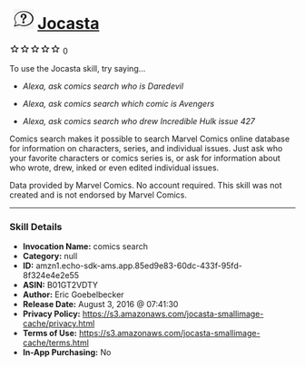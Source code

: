 # &nbsp;<img src="skill_icon" alt="Jocasta icon" width="36"> [Jocasta](http://alexa.amazon.com/#skills/amzn1.echo-sdk-ams.app.85ed9e83-60dc-433f-95fd-8f324e4e2e55)
![0 stars](../../images/ic_star_border_black_18dp_1x.png)![0 stars](../../images/ic_star_border_black_18dp_1x.png)![0 stars](../../images/ic_star_border_black_18dp_1x.png)![0 stars](../../images/ic_star_border_black_18dp_1x.png)![0 stars](../../images/ic_star_border_black_18dp_1x.png) 0

To use the Jocasta skill, try saying...

* *Alexa, ask comics search who is Daredevil*

* *Alexa, ask comics search which comic is Avengers*

* *Alexa, ask comics search who drew Incredible Hulk issue 427*

Comics search makes it possible to search Marvel Comics online database for information on characters, series, and individual issues. Just ask who your favorite characters or comics series is, or ask for information about who wrote, drew, inked or even edited individual issues. 

Data provided by Marvel Comics. No account required. This skill was not created and is not endorsed by Marvel Comics.

***

### Skill Details

* **Invocation Name:** comics search
* **Category:** null
* **ID:** amzn1.echo-sdk-ams.app.85ed9e83-60dc-433f-95fd-8f324e4e2e55
* **ASIN:** B01GT2VDTY
* **Author:** Eric Goebelbecker
* **Release Date:** August 3, 2016 @ 07:41:30
* **Privacy Policy:** https://s3.amazonaws.com/jocasta-smallimage-cache/privacy.html
* **Terms of Use:** https://s3.amazonaws.com/jocasta-smallimage-cache/terms.html
* **In-App Purchasing:** No
